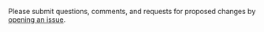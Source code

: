 Please submit questions, comments, and requests for proposed changes by [opening an issue](https://github.com/usgpo/rss/issues/new).
